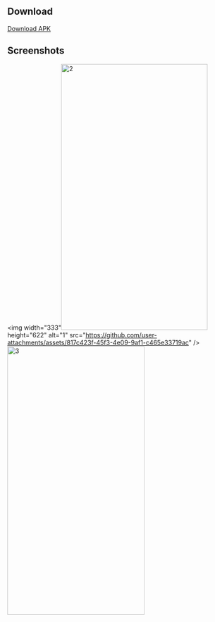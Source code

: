 ## Download
[Download APK](releases/app-debug.apk)

## Screenshots

<img width="333"<img width="332" height="604" alt="2" src="https://github.com/user-attachments/assets/f587e8d9-a9ba-4f47-88f5-f98e1b88d58c" />
 height="622" alt="1" src="https://github.com/user-attachments/assets/817c423f-45f3-4e09-9af1-c465e33719ac" />
<img width="311" height="610" alt="3" src="https://github.com/user-attachments/assets/b18fe818-5b1a-4ff3-b75e-028b986b5386" />
